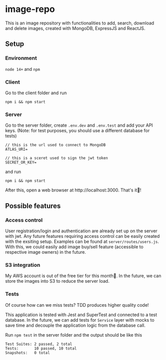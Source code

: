 # image-repo
This is an image repository with functionalities to add, search, download and delete images, created with MongoDB, ExpressJS and ReactJS.

## Setup
### Environment
`node 14+` and `npm`

### Client
Go to the client folder and run
```
npm i && npm start
```

### Server
Go to the server folder, create `.env.dev` and `.env.test` and add your API keys. (Note: for test purposes, you should use a different database for tests)
```
// this is the url used to connect to MongoDB
ATLAS_URI=

// this is a sceret used to sign the jwt token
SECRET_OR_KEY=
```
and run
```
npm i && npm start
```

After this, open a web browser at http://localhost:3000. That's it🙂!

## Possible features
### Access control
User registration/login and authentication are already set up on the server with jwt. Any future features requiring access control can be easily created with the exsiting setup. Examples can be found at `server/routes/users.js`. With this, we could easily add image buy/sell feature (accessible to respective image owners) in the future.

### S3 integration
My AWS account is out of the free tier for this month🥲. In the future, we can store the images into S3 to reduce the server load.

### Tests
Of course how can we miss tests? TDD produces higher quality code!

This application is tested with Jest and SuperTest and connected to a test database. In the future, we can add tests for `Service` layer with mocks to save time and decouple the application logic from the database call.

Run `npm test` in the server folder and the output should be like this
```
Test Suites: 2 passed, 2 total
Tests:       10 passed, 10 total
Snapshots:   0 total
```
